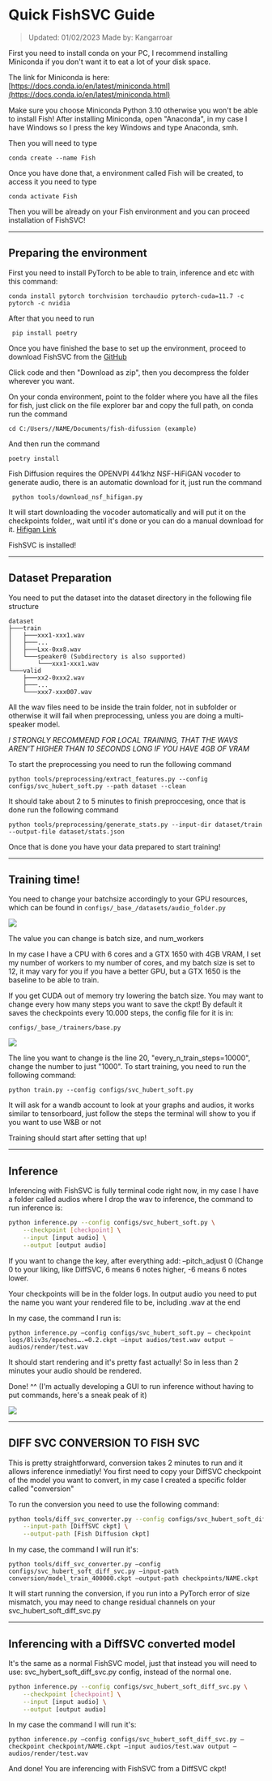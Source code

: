 # Quick FishSVC Guide

> Updated: 01/02/2023
> Made by: Kangarroar

First you need to install conda on your PC, I recommend installing Miniconda if you don't want it to eat a lot of your disk space.

The link for Miniconda is here: [https://docs.conda.io/en/latest/miniconda.html](https://docs.conda.io/en/latest/miniconda.html)

Make sure you choose Miniconda Python 3.10 otherwise you won't be able to install Fish!
After installing Miniconda, open "Anaconda", in my case I have Windows so I press the key Windows and type Anaconda, smh.

Then you will need to type

    conda create --name Fish

  Once you have done that, a environment called Fish will be created, to access it you need to type

    conda activate Fish

  

Then you will be already on your Fish environment and you can proceed installation of FishSVC!







***
## Preparing the environment

  First you need to install PyTorch to be able to train, inference and etc with this command:

    conda install pytorch torchvision torchaudio pytorch-cuda=11.7 -c pytorch -c nvidia

 After that you need to run

     pip install poetry

 Once you have finished the base to set up the environment, proceed to download FishSVC from the [GitHub](https://github.com/fishaudio/fish-diffusion)

Click code and then "Download as zip", then you decompress the folder wherever you want.

On your conda environment, point to the folder where you have all the files for fish, just click on the file explorer bar and copy the full path, on conda run the command

    cd C:/Users//NAME/Documents/fish-difussion (example)

  

And then run the command

    poetry install

  
 Fish Diffusion requires the OPENVPI 441khz NSF-HiFiGAN vocoder to generate audio, there is an automatic download for it, just run the command

     python tools/download_nsf_hifigan.py

It will start downloading the vocoder automatically and will put it on the checkpoints folder,, wait until it's done or you can do a manual download for it. [Hifigan Link](https://github.com/openvpi/vocoders/releases/tag/nsf-hifigan-v1)

  

FishSVC is installed!



***

## Dataset Preparation

You need to put the dataset into the dataset directory in the following file structure

```shell
dataset
├───train
│   ├───xxx1-xxx1.wav
│   ├───...
│   ├───Lxx-0xx8.wav
│   └───speaker0 (Subdirectory is also supported)
│       └───xxx1-xxx1.wav
└───valid
    ├───xx2-0xxx2.wav
    ├───...
    └───xxx7-xxx007.wav
```
All the wav files need to be inside the train folder, not in subfolder or otherwise it will fail when preprocessing, unless you are doing a multi-speaker model.

_I STRONGLY RECOMMEND FOR LOCAL TRAINING, THAT THE WAVS AREN'T HIGHER THAN 10 SECONDS LONG IF YOU HAVE 4GB OF VRAM_

To start the preprocessing you need to run the following command

    python tools/preprocessing/extract_features.py --config configs/svc_hubert_soft.py --path dataset --clean

 It should take about 2 to 5 minutes to finish preproccesing, once that is done run the following command

    python tools/preprocessing/generate_stats.py --input-dir dataset/train --output-file dataset/stats.json

  Once that is done you have your data prepared to start training!


***

## Training time!

You need to change your batchsize accordingly to your GPU resources, which can be found in `configs/_base_/datasets/audio_folder.py`

![](https://lh4.googleusercontent.com/0q_FDH7QqyHOW1dicuEgVrU2MFPkTP8xU1jL7-NcdwgmmMzYHGo8P-E76p_Ecvh55v6J2jZXN271F0bDW7NnmfvhlIO17MIhjFzGIxJtabOtN6q9kzUPB1Caeamz3_XNGAmNY2K0znkI4A63VH64zMo)

The value you can change is batch size, and num_workers

In my case I have a CPU with 6 cores and a GTX 1650 with 4GB VRAM, I set my number of workers to my number of cores, and my batch size is set to 12, it may vary for you if you have a better GPU, but a GTX 1650 is the baseline to be able to train.

If you get CUDA out of memory try lowering the batch size.
You may want to change every how many steps you want to save the ckpt! By default it saves the checkpoints every 10.000 steps, the config file for it is in:

    configs/_base_/trainers/base.py

![](https://lh3.googleusercontent.com/cxFONBMCwnwmMASjRCkacF6OzQBFH28Ctzrx7FfMrSgE8WjjTBd11g7kTnisUZYJk692wdO_yXK2w9IktDX86RSU4QXm6GiMpq5_xJjeooRsVmg29GvAEni0lT2FW5kML9cL2-uuzJ9ptwiUkGBxN9s)

The line you want to change is the line 20, "every_n_train_steps=10000", change the number to just "1000".
To start training, you need to run the following command:

    python train.py --config configs/svc_hubert_soft.py

It will ask for a wandb account to look at your graphs and audios, it works similar to tensorboard, just follow the steps the terminal will show to you if you want to use W&B or not

Training should start after setting that up!

***


## Inference

Inferencing with FishSVC is fully terminal code right now, in my case I have a folder called audios where I drop the wav to inference, the command to run inference is:
```bash
python inference.py --config configs/svc_hubert_soft.py \
    --checkpoint [checkpoint] \
    --input [input audio] \
    --output [output audio]
```
If you want to change the key, after everything add: –pitch_adjust 0 (Change 0 to your liking, like DiffSVC, 6 means 6 notes higher, -6 means 6 notes lower.

 Your checkpoints will be in the folder logs. In output audio you need to put the name you want your rendered file to be, including .wav at the end

In my case, the command I run is:

    python inference.py –config configs/svc_hubert_soft.py – checkpoint logs/8liv3s/epoches….=0.2.ckpt –input audios/test.wav output – audios/render/test.wav

It should start rendering and it's pretty fast actually! So in less than 2 minutes your audio should be rendered.

Done! ^^
(I'm actually developing a GUI to run inference without having to put commands, here's a sneak peak of it)

![](https://lh4.googleusercontent.com/McIUfOcaaF6kffVUurQqmkJT_0lXvDSZEDbyFjLTPdnWXW-NKViOSpq7E8c5KihumzayZq7JakCsi7m3E7uVBBkOlu3AoLuVpipVUYbhi8GwxPvkoVrixSLbwDdc38HRiOVvA91jDJLvtyAVRVuUoZ4)

  


***


## DIFF SVC CONVERSION TO FISH SVC

This is pretty straightforward, conversion takes 2 minutes to run and it allows inference inmediatly!
You first need to copy your DiffSVC checkpoint of the model you want to convert, in my case I created a specific folder called "conversion"

 
To run the conversion you need to use the following command:
```bash
python tools/diff_svc_converter.py --config configs/svc_hubert_soft_diff_svc.py \
    --input-path [DiffSVC ckpt] \
    --output-path [Fish Diffusion ckpt]
```

In my case, the command I will run it's:

    python tools/diff_svc_converter.py –config configs/svc_hubert_soft_diff_svc.py –input-path conversion/model_train_400000.ckpt –output-path checkpoints/NAME.ckpt
It will start running the conversion, if you run into a PyTorch error of size mismatch, you may need to change residual channels on your svc_hubert_soft_diff_svc.py

  
***


## Inferencing with a DiffSVC converted model

It's the same as a normal FishSVC model, just that instead you will need to use: svc_hybert_soft_diff_svc.py config, instead of the normal one.
```bash
python inference.py --config configs/svc_hubert_soft_diff_svc.py \
    --checkpoint [checkpoint] \
    --input [input audio] \
    --output [output audio]
```

In my case the command I will run it's:

    python inference.py –config configs/svc_hubert_soft_diff_svc.py – checkpoint checkpoint/NAME.ckpt –input audios/test.wav output – audios/render/test.wav
And done! You are inferencing with FishSVC from a DiffSVC ckpt!
